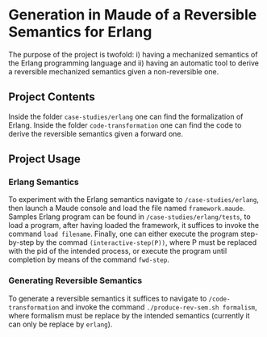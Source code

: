 # Generation in Maude of a Reversible Semantics for Erlang

The purpose of the project is twofold: i) having a mechanized semantics of the Erlang programming language and ii) having an automatic tool to derive a reversible mechanized semantics given a non-reversible one.

## Project Contents
Inside the folder `case-studies/erlang` one can find the formalization of Erlang. 
Inside the folder `code-transformation` one can find the code to derive the reversible semantics given a forward one.

## Project Usage
### Erlang Semantics
To experiment with the Erlang semantics navigate to `/case-studies/erlang`, then launch a Maude console and load the file named `framework.maude`.
Samples Erlang program can be found in `/case-studies/erlang/tests`, to load a program, after having loaded the framework, it suffices to invoke the command `load filename`. Finally, one can either execute the program step-by-step by the commad `(interactive-step(P))`, where P must be replaced with the pid of the intended process, or execute the program until completion by means of the command `fwd-step`.


### Generating Reversible Semantics
To generate a reversible semantics it suffices to navigate to `/code-transformation` and invoke the command `./produce-rev-sem.sh formalism`, where formalism must be replace by the intended semantics (currently it can only be replace by `erlang`).
